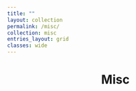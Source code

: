 ```yaml
---
title: ""
layout: collection
permalink: /misc/
collection: misc
entries_layout: grid
classes: wide
---
```


<p> <center> <h1>Misc</h1> </center> </p> <br>

